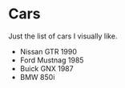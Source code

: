 # Cars

Just the list of cars I visually like.

- Nissan GTR 1990
- Ford Mustnag 1985
- Buick GNX 1987
- BMW 850i
